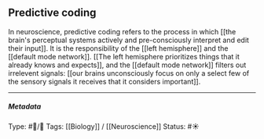 ## Predictive coding  # 

In neuroscience, predictive coding refers to the process in which [[the brain's perceptual systems actively and pre-consciously interpret and edit their input]]. It is the responsibility of the [[left hemisphere]] and the [[default mode network]]. [[The left hemisphere prioritizes things that it already knows and expects]], and the [[default mode network]] filters out irrelevent signals: [[our brains unconsciously focus on only a select few of the sensory signals it receives that it considers important]].

___

##### Metadata

Type: #🔵/🔵 
Tags: [[Biology]] / [[Neuroscience]] 
Status: #☀️ 